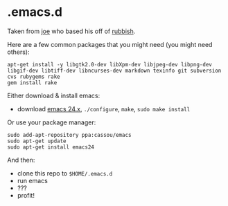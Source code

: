 # .emacs.d

Taken from [joe](https://github.com/jwinder/emacs.d) who based his off of [rubbish](https://github.com/rubbish/rubbish-emacs-setup).

Here are a few common packages that you might need (you might need others):

    apt-get install -y libgtk2.0-dev libXpm-dev libjpeg-dev libpng-dev libgif-dev libtiff-dev libncurses-dev markdown texinfo git subversion cvs rubygems rake
    gem install rake

Either download & install emacs:
* download [emacs 24.x](http://www.gnu.org/software/emacs/), `./configure`, `make`, `sudo make install`

Or use your package manager:

    sudo add-apt-repository ppa:cassou/emacs
    sudo apt-get update
    sudo apt-get install emacs24

And then:
* clone this repo to `$HOME/.emacs.d`
* run emacs
* ???
* profit!
